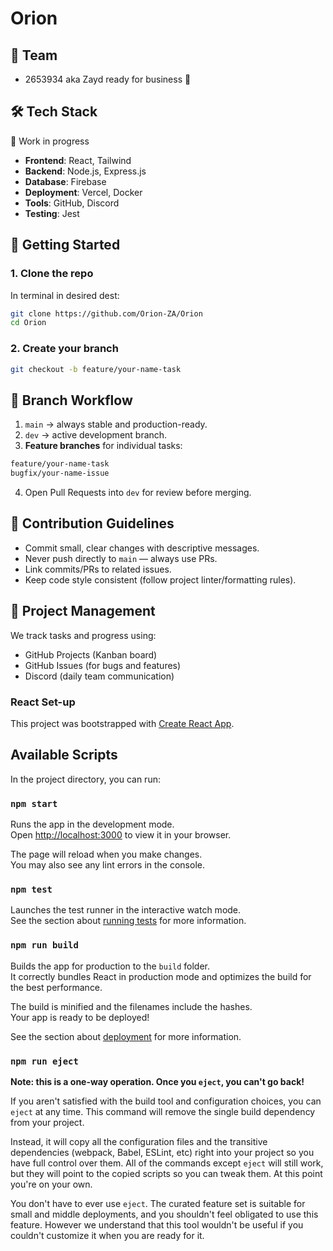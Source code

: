 # Orion

## 💪 Team

- 2653934 aka Zayd ready for business 💼

## 🛠 Tech Stack

🚧 Work in progress

- **Frontend**: React, Tailwind
- **Backend**: Node.js, Express.js
- **Database**: Firebase
- **Deployment**: Vercel, Docker
- **Tools**: GitHub, Discord
- **Testing**: Jest

## 🚀 Getting Started

### 1. Clone the repo

In terminal in desired dest:
```bash
git clone https://github.com/Orion-ZA/Orion
cd Orion
```

### 2. Create your branch

```bash
git checkout -b feature/your-name-task
```

## 🌱 Branch Workflow

1. `main` $\rightarrow$ always stable and production-ready.
2. `dev` $\rightarrow$ active development branch.
3. **Feature branches** for individual tasks:
```bash
feature/your-name-task
bugfix/your-name-issue
```
4. Open Pull Requests into `dev` for review before merging.

## 📌 Contribution Guidelines

- Commit small, clear changes with descriptive messages.
- Never push directly to `main` — always use PRs.
- Link commits/PRs to related issues.
- Keep code style consistent (follow project linter/formatting rules).

## 📅 Project Management

We track tasks and progress using:
- GitHub Projects (Kanban board)
- GitHub Issues (for bugs and features)
- Discord (daily team communication)

### React Set-up

This project was bootstrapped with [Create React App](https://github.com/facebook/create-react-app).

## Available Scripts

In the project directory, you can run:

### `npm start`

Runs the app in the development mode.\
Open [http://localhost:3000](http://localhost:3000) to view it in your browser.

The page will reload when you make changes.\
You may also see any lint errors in the console.

### `npm test`

Launches the test runner in the interactive watch mode.\
See the section about [running tests](https://facebook.github.io/create-react-app/docs/running-tests) for more information.

### `npm run build`

Builds the app for production to the `build` folder.\
It correctly bundles React in production mode and optimizes the build for the best performance.

The build is minified and the filenames include the hashes.\
Your app is ready to be deployed!

See the section about [deployment](https://facebook.github.io/create-react-app/docs/deployment) for more information.

### `npm run eject`

**Note: this is a one-way operation. Once you `eject`, you can't go back!**

If you aren't satisfied with the build tool and configuration choices, you can `eject` at any time. This command will remove the single build dependency from your project.

Instead, it will copy all the configuration files and the transitive dependencies (webpack, Babel, ESLint, etc) right into your project so you have full control over them. All of the commands except `eject` will still work, but they will point to the copied scripts so you can tweak them. At this point you're on your own.

You don't have to ever use `eject`. The curated feature set is suitable for small and middle deployments, and you shouldn't feel obligated to use this feature. However we understand that this tool wouldn't be useful if you couldn't customize it when you are ready for it.


